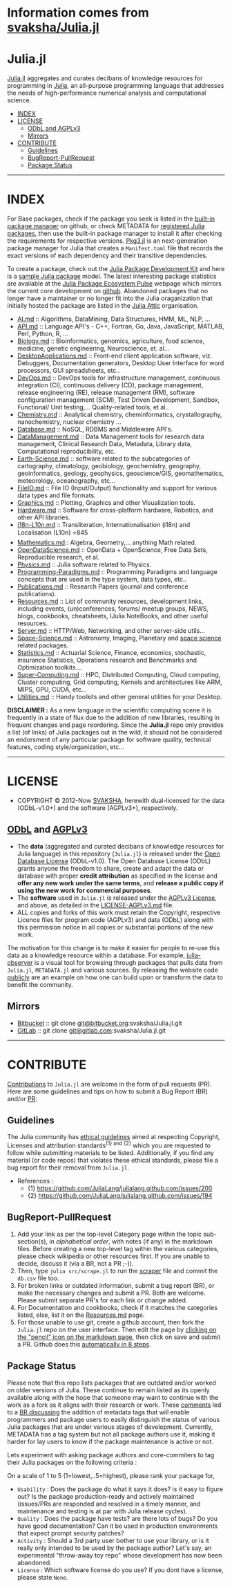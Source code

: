 # Information comes from [svaksha/Julia.jl](https://github.com/svaksha/Julia.jl)
# Julia.jl

[Julia.jl](http://svaksha.github.io/Julia.jl) aggregates and curates decibans of knowledge resources for programming in [Julia](https://github.com/JuliaLang), an all-purpose programming language that addresses the needs of high-performance numerical analysis and computational science.

+ [INDEX](#index)
+ [LICENSE](#license)
   + [ODbL and AGPLv3](#odbl-and-agplv3)
   + [Mirrors](#mirrors)
+ [CONTRIBUTE](#contribute)
   + [Guidelines](#guidelines)
   + [BugReport-PullRequest](#bugreport-pullrequest)
   + [Package Status](#package-status)
   
----

# INDEX
For Base packages, check if the package you seek is listed in the [built-in package manager](https://github.com/JuliaLang/METADATA.jl) on github, or check METADATA for [registered Julia packages](http://pkg.julialang.org/), then use the built-in package manager to install it after checking the requirements for respective versions. [Pkg3.jl](https://github.com/JuliaLang/Pkg3.jl) is an next-generation package manager for Julia that creates a `Manifest.toml` file that records the exact versions of each dependency and their transitive dependencies.  

To create a package, check out the [Julia Package Development Kit](https://github.com/JuliaLang/PkgDev.jl) and here is a [sample Julia package](https://github.com/JuliaLang/Example.jl) model. The latest interesting package statistics are available at the [Julia Package Ecosystem Pulse](http://pkg.julialang.org/pulse.html) webpage which mirrors the current core development on [github](https://github.com/JuliaLang/julia/pulse). Abandoned packages that no longer have a maintainer or no longer fit into the Julia oraganization that initially hosted the package are listed in the [Julia Attic](https://github.com/JuliaAttic) organisation.


+ [AI.md](https://github.com/svaksha/Julia.jl/blob/master/AI.md) :: Algorithms, DataMining, Data Structures, HMM, ML, NLP, ...
+ [API.md](https://github.com/svaksha/Julia.jl/blob/master/API.md) :: Language API's - C++, Fortran, Go, Java, JavaScript, MATLAB, Perl, Python, R, ...
+ [Biology.md](https://github.com/svaksha/Julia.jl/blob/master/Biology.md) :: Bioinformatics, genomics, agriculture, food science, medicine, genetic engineering, Neuroscience, et. al...
+ [DesktopApplications.md](https://github.com/svaksha/Julia.jl/blob/master/DesktopApplications.md) :: Front-end client application software, viz. Debuggers, Documentation generators, Desktop User Interface for word processors, GUI spreadsheets, etc.. 
+ [DevOps.md](https://github.com/svaksha/Julia.jl/blob/master/DevOps.md) :: DevOps tools for infrastructure management, continuous integration (CI), continuous delivery (CD), package management, release engineering (RE), release management (RM), software configuration management (SCM), Test Driven Development, Sandbox, Functional/ Unit testing,... Quality-related tools, et al..
+ [Chemistry.md](https://github.com/svaksha/Julia.jl/blob/master/Chemistry.md) :: Analytical chemistry, cheminformatics, crystallography, nanochemistry, nuclear chemistry ...
+ [Database.md](https://github.com/svaksha/Julia.jl/blob/master/Database.md) :: NoSQL, RDBMS and Middleware API's.
+ [DataManagement.md](https://github.com/svaksha/Julia.jl/blob/master/DataManagement.md) :: Data Management tools for research data management, Clinical Research Data, Metadata, Library data, Computational reproducibility, etc.
+ [Earth-Science.md](https://github.com/svaksha/Julia.jl/blob/master/Earth-Science.md) :: software related to the subcategories of cartography, climatology, geobiology, geochemistry, geography, geoinformatics, geology‎, geophysics‎, geoscience/GIS, geomathematics, meteorology, oceanography, etc...
+ [FileIO.md](https://github.com/svaksha/Julia.jl/blob/master/FileIO.md) :: File IO (Input/Output) functionality and support for various data types and file formats.
+ [Graphics.md](https://github.com/svaksha/Julia.jl/blob/master/Graphics.md) :: Plotting, Graphics and other Visualization tools.
+ [Hardware.md](https://github.com/svaksha/Julia.jl/blob/master/Hardware.md) :: Software for cross-platform hardware, Robotics, and other API libraries.
+ [i18n-L10n.md](https://github.com/svaksha/Julia.jl/blob/master/i18n-L10n.md) :: Transliteration, Internationalisation (i18n) and Localisation (L10n) :star:845
+ [Mathematics.md](https://github.com/svaksha/Julia.jl/blob/master/Mathematics.md):: Algebra, Geometry,... anything Math related.
+ [OpenDataScience.md](https://github.com/svaksha/Julia.jl/blob/master/OpenDataScience.md) :: OpenData + OpenScience, Free Data Sets, Reproducible research, et al.
+ [Physics.md](https://github.com/svaksha/Julia.jl/blob/master/Physics.md) :: Julia software related to Physics.
+ [Programming-Paradigms.md](https://github.com/svaksha/Julia.jl/blob/master/Programming-Paradigms.md) :: Programming Paradigms and language concepts that are used in the type system, data types, etc..
+ [Publications.md](https://github.com/svaksha/Julia.jl/blob/master/Publications.md) :: Research Papers (journal and conference publications).
+ [Resources.md](https://github.com/svaksha/Julia.jl/blob/master/Resources.md) :: List of community resources, development links, including events, (un)conferences, forums/ meetup groups, NEWS, blogs, cookbooks, cheatsheets, IJulia NoteBooks, and other useful resources.
+ [Server.md](https://github.com/svaksha/Julia.jl/blob/master/Server.md) :: HTTP/Web, Networking, and other server-side utils...
+ [Space-Science.md](https://github.com/svaksha/Julia.jl/blob/master/Space-Science.md) :: Astronomy, Imaging, Planetary and [space science](https://en.wikipedia.org/wiki/Outline_of_space_science) related packages.
+ [Statistics.md](https://github.com/svaksha/Julia.jl/blob/master/Statistics.md) :: Actuarial Science, Finance, economics, stochastic, insurance Statistics, Operations research and Benchmarks and Optimization toolkits....
+ [Super-Computing.md](https://github.com/svaksha/Julia.jl/blob/master/Super-Computing.md) :: HPC, Distributed Computing, Cloud computing, Cluster computing, Grid computing, Kernels and architectures like ARM, MIPS, GPU, CUDA, etc...
+ [Utilities.md](https://github.com/svaksha/Julia.jl/blob/master/Utilities.md) :: Handy toolkits and other general utilities for your Desktop.


**DISCLAIMER :** As a new language in the scientific computing scene it is frequently in a state of flux due to the addition of new libraries, resulting in frequent changes and page reordering. Since the **Julia.jl** repo only provides a list (of links) of Julia packages out in the wild, it should not be considered an endorsment of any particular package for software quality, technical features, coding style/organization, etc...

----

# LICENSE
+ COPYRIGHT © 2012-Now [SVAKSHA](http://svaksha.com/pages/Bio), herewith dual-licensed for the data (ODbL-v1.0+) and the software (AGPLv3+), respectively. 

## [ODbL](https://opendatacommons.org/licenses/odbl/1-0/) and [AGPLv3](http://www.gnu.org/licenses/agpl-3.0.html)
+ The __data__ (aggregated and curated decibans of knowledge resources for Julia language) in this repository (`Julia.jl`) is released under the [Open Database License](https://opendatacommons.org/licenses/odbl/1-0/) (ODbL-v1.0). The Open Database License (ODbL) grants anyone the freedom to share, create and adapt the data or database with proper __credit attribution__ as specified in the license and __offer any new work under the same terms__, and __release a public copy if using the new work for commercial purposes__.
+ The __software__ used in `Julia.jl` is released under the [AGPLv3 License](http://www.gnu.org/licenses/agpl-3.0.html), and above, as detailed in the [LICENSE-AGPLv3.md](https://github.com/svaksha/Julia.jl/blob/master/LICENSE-AGPLv3.md) file.
+ ALL copies and forks of this work must retain the Copyright, respective Licence files for program code (AGPLv3) and data (ODbL) along with this permission notice in all copies or substantial portions of the new work.

The motivation for this change is to make it easier for people to re-use this data as a knowledge resource within a database. For example, [julia-observer](https://juliaobserver.com) is a visual tool for browsing through packages that pulls data from `Julia.jl`, `METADATA.jl` and various sources. By releasing the website code [publicly](https://github.com/djsegal/julia_observer) are an example on how one can build upon or transform the data to benefit the community.


## Mirrors
+ [Bitbucket](https://bitbucket.org/svaksha/Julia.jl) :: git clone git@bitbucket.org:svaksha/Julia.jl.git
+ [GitLab](https://gitlab.com/svaksha/Julia.jl) :: git clone git@gitlab.com:svaksha/Julia.jl.git

----

# CONTRIBUTE
[Contributions](https://github.com/svaksha/Julia.jl/graphs/contributors) to `Julia.jl` are welcome in the form of pull requests (PR). Here are some guidelines and tips on how to submit a Bug Report (BR) and/or [PR](https://github.com/svaksha/Julia.jl/pulls):

## Guidelines
The Julia community has [ethical guidelines](http://julialang.org/community/standards/) aimed at respecting Copyright, Licenses and attribution standards<sup>{1} and {2}</sup> which you are requested to follow while submitting materials to be listed. Additionally, if you find any material (or code repos) that violates these ethical standards, please file a bug report for their removal from `Julia.jl`.
+ References :
   + {1} https://github.com/JuliaLang/julialang.github.com/issues/200
   + {2} https://github.com/JuliaLang/julialang.github.com/issues/194


## BugReport-PullRequest
1. Add your link as per the top-level Category page within the topic sub-section(s), in _alphabetical order_, with notes (if any) in the markdown files. Before creating a new top-level tag within the various categories, please check wikipedia or other resources first. If you are unable to decide, discuss it (via a BR, not a PR ;-)). 
2. Then, type `julia src/scrape.jl` to run the [scraper](https://github.com/svaksha/Julia.jl/blob/master/src/scrape.jl) file and commit the `db.csv` file too.
3. For broken links or outdated information, submit a bug report (BR), or make the necessary changes and submit a PR. Both are welcome. Please submit separate PR's for each link or change added.
4. For Documentation and cookbooks, check if it matches the categories listed, else, list it on the [Resources.md](https://github.com/svaksha/Julia.jl/blob/master/Resources.md) page.
5. For those unable to use git, create a github account, then fork the `Julia.jl` repo on the user interface. Then edit the page by [clicking on the "pencil" icon on the markdown page](https://help.github.com/articles/editing-files-in-your-repository), then click on save and submit a PR. Github does this [automatically in 8 steps](https://help.github.com/articles/editing-files-in-another-user-s-repository).


## Package Status
Please note that this repo lists packages that are outdated and/or worked on older versions of Julia. These continue to remain listed as its openly available along with the hope that someone may want to continue with the work as a fork as it aligns with their research or work. These [comments](https://github.com/svaksha/Julia.jl/commit/a884fe9e921d57b87d85e970c2f57b8f21025641#commitcomment-15802037) led to a [BR discussing](https://github.com/svaksha/Julia.jl/issues/55) the addition of metadata tags that will enable programmers and package users to easily distinguish the status of various Julia packages that are under various stages of development. Currently, METADATA has a tag system but not all package authors use it, making it harder for lay users to know if the package maintenance is active or not. 

Lets experiment with asking package authors and core-commiters to tag their Julia packages on the following criteria : 

On a scale of 1 to 5 (1=lowest,..5=highest), please rank your package for,

+ `Usability` : Does the package do what it says it does? is it easy to figure out? Is the package production-ready and actively maintained (issues/PRs are responded and resolved in a timely manner, and maintenance and testing is at par with Julia release cycles).
+ `Quality` : Does the package have tests? are there lots of bugs? Do you have good documentation? Can it be used in production environments that expect prompt security patches?
+ `Activity` : Should a 3rd party user bother to use your library, or is it really only intended to be used by the package author? Let's say, an experimental "throw-away toy repo" whose development has now been abandoned.
+ `License` : Which software license do you use? If you dont have a license, please state `None`. 


